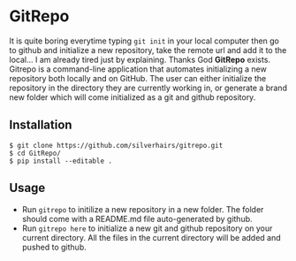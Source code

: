 # GitRepo
It is quite boring everytime typing `git init` in your local computer then go to github and initialize a new repository, take the remote url and add it to the local... I am already tired just by explaining. Thanks God **GitRepo** exists. <br/>
Gitrepo is a command-line application that automates initializing a new repository both locally and on GitHub. The user can either initialize the repository in the directory they are currently working in, or generate a brand new folder which will come initialized as a git and github repository.

## Installation

```
$ git clone https://github.com/silverhairs/gitrepo.git
$ cd GitRepo/
$ pip install --editable .
```
## Usage
- Run `gitrepo` to initilize a new repository in a new folder. The folder should come with a README.md file auto-generated by github. <br/>
- Run `gitrepo here` to initialize a new git and github repository on your current directory. All the files in the current directory will be added and pushed to github.